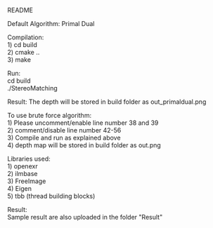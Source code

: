 README  

Default Algorithm: Primal Dual   

Compilation:   
	1) cd build     
	2) cmake ..   
	3) make   

Run:    
	cd build     
	./StereoMatching     

Result: The depth will be stored in build folder as out_primaldual.png   


To use brute force algorithm:     
	1) Please uncomment/enable line number 38 and 39    
	2) comment/disable line number 42-56    
	3) Compile and run as explained above   
    4) depth map will be stored in build folder as out.png        


Libraries used:    
	1) openexr   
	2) ilmbase    
	3) FreeImage    
	4) Eigen    
	5) tbb (thread building blocks)   

Result:  
Sample result are also uploaded in the folder "Result"    
